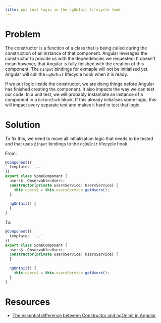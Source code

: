 ```yaml
---
title: put init logic in the ngOnInit lifecycle hook
---
```


# Problem

The constructor is a function of a class that is being called during the construction of an instance of that component. Angular leverages the constructor to provide us with the dependencies we requested.
It doesn't mean however, that Angular is fully finished with the creation of this component. The `@Input` bindings for exmaple will not be initialised yet. Angular will call the `ngOnInit` lifecycle hook when it is ready.

If we put logic inside the  constructor, we are doing things before Angular has finished creating the component. 
It also impacts the way we can test our code. In a unit test, we will probably instantiate an instance of a component in a `beforeEach` block. If this already initialises some logic, this will impact every separate test and makes it hard to test that logic.

# Solution

To fix this, we need to move all initialisation logic that needs to be tested and that uses `@Input` bindings to the `ngOnInit` lifecycle hook.

From: 

```ts
@Component({
  template: `...`
})
export class SomeComponent {
  users$: Observable<User>;
  constructor(private usersService: UsersService) {
    this.users$ = this.usersService.getUsers();
  }
  	
  ngOnInit() {
  }
}

```
To:

```ts
@Component({
  template: `...`
})
export class SomeComponent {
  users$: Observable<User>;
  constructor(private usersService: UsersService) {
  }
  	
  ngOnInit() {
    this.users$ = this.usersService.getUsers();
  }
}

```

# Resources

- [The essential difference between Constructor and ngOnInit in Angular](https://blog.angularindepth.com/the-essential-difference-between-constructor-and-ngoninit-in-angular-c9930c209a42)
